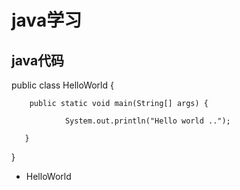 # java学习
## java代码

public class HelloWorld {

        public static void main(String[] args) {    
        
                System.out.println("Hello world ..");
                
       }
       
}

- HelloWorld
